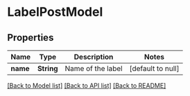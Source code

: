 # LabelPostModel
## Properties

| Name | Type | Description | Notes |
|------------ | ------------- | ------------- | -------------|
| **name** | **String** | Name of the label | [default to null] |

[[Back to Model list]](../README.md#documentation-for-models) [[Back to API list]](../README.md#documentation-for-api-endpoints) [[Back to README]](../README.md)

